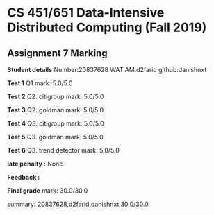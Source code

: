 # CS 451/651 Data-Intensive Distributed Computing (Fall 2019)
## Assignment 7 Marking

**Student details**
Number:20837628
WATIAM:d2farid
github:danishnxt

**Test 1** Q1 mark: 5.0/5.0

**Test 2** Q2. citigroup mark: 5.0/5.0

**Test 3** Q2. goldman mark: 5.0/5.0

**Test 4** Q3. citigroup mark: 5.0/5.0

**Test 5** Q3. goldman mark: 5.0/5.0

**Test 6** Q3. trend detector mark: 5.0/5.0

**late penalty :** None

**Feedback :** 

**Final grade**
mark: 30.0/30.0

summary: 20837628,d2farid,danishnxt,30.0/30.0